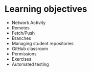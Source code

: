 # Learning objectives
* Network Activity
* Remotes
* Fetch/Push
* Branches
* Managing student repositories
* GitHub classroom
* Permissions
* Exercises
* Automated testing
